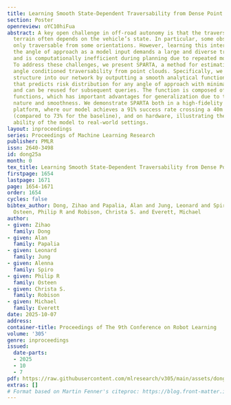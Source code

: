 ```yaml
---
title: Learning Smooth State-Dependent Traversability from Dense Point Clouds
section: Poster
openreview: oYC10hiFua
abstract: A key open challenge in off-road autonomy is that the traversability of
  terrain often depends on the vehicle’s state. In particular, some obstacles are
  only traversable from some orientations. However, learning this interaction by encoding
  the angle of approach as a model input demands a large and diverse training dataset
  and is computationally inefficient during planning due to repeated model inference.
  To address these challenges, we present SPARTA, a method for estimating approach
  angle conditioned traversability from point clouds. Specifically, we impose geometric
  structure into our network by outputting a smooth analytical function over the 1-Sphere
  that predicts risk distribution for any angle of approach with minimal overhead
  and can be reused for subsequent queries. The function is composed of Fourier basis
  functions, which has important advantages for generalization due to their periodic
  nature and smoothness. We demonstrate SPARTA both in a high-fidelity simulation
  platform, where our model achieves a 91% success rate crossing a 40m boulder field
  (compared to 73% for the baseline), and on hardware, illustrating the generalization
  ability of the model to real-world settings.
layout: inproceedings
series: Proceedings of Machine Learning Research
publisher: PMLR
issn: 2640-3498
id: dong25a
month: 0
tex_title: Learning Smooth State-Dependent Traversability from Dense Point Clouds
firstpage: 1654
lastpage: 1671
page: 1654-1671
order: 1654
cycles: false
bibtex_author: Dong, Zihao and Papalia, Alan and Jung, Leonard and Spiro, Alenna and
  Osteen, Philip R and Robison, Christa S. and Everett, Michael
author:
- given: Zihao
  family: Dong
- given: Alan
  family: Papalia
- given: Leonard
  family: Jung
- given: Alenna
  family: Spiro
- given: Philip R
  family: Osteen
- given: Christa S.
  family: Robison
- given: Michael
  family: Everett
date: 2025-10-07
address:
container-title: Proceedings of The 9th Conference on Robot Learning
volume: '305'
genre: inproceedings
issued:
  date-parts:
  - 2025
  - 10
  - 7
pdf: https://raw.githubusercontent.com/mlresearch/v305/main/assets/dong25a/dong25a.pdf
extras: []
# Format based on Martin Fenner's citeproc: https://blog.front-matter.io/posts/citeproc-yaml-for-bibliographies/
---
```

